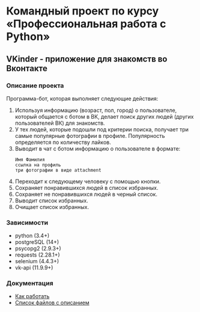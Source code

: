 # Командный проект по курсу «Профессиональная работа с Python»

## VKinder - приложение для знакомств во Вконтакте

### Описание проекта

Программа-бот, которая выполняет следующие действия:
1. Используя информацию (возраст, пол, город) о пользователе, который общается с ботом в ВК, делает поиск других людей (других пользователей ВК) для знакомств.
2. У тех людей, которые подошли под критерии поиска, получает три самые популярные фотографии в профиле. Популярность определяется по количеству лайков.
3. Выводит в чат с ботом информацию о пользователе в формате:
    ```
    Имя Фамилия
    ссылка на профиль
    три фотографии в виде attachment
    ```
4. Переходит к следующему человеку с помощью кнопки.
5. Сохраняет понравившихся людей в список избранных.
6. Сохраняет не понравившихся людей в черный список.
7. Выводит список избранных.
8. Очищает список избранных.


### Зависимости
- python (3.4+)
- postgreSQL (14+)
- psycopg2 (2.9.3+)
- requests (2.28.1+)
- selenium (4.4.3+)
- vk-api (11.9.9+)

### Документация
- [Как работать](https://github.com/Netology-Team-5/VKinder/blob/main/docs/how_to_start.md)
- [Список файлов с описанием](https://github.com/Netology-Team-5/VKinder/blob/main/docs/files_list.md)
